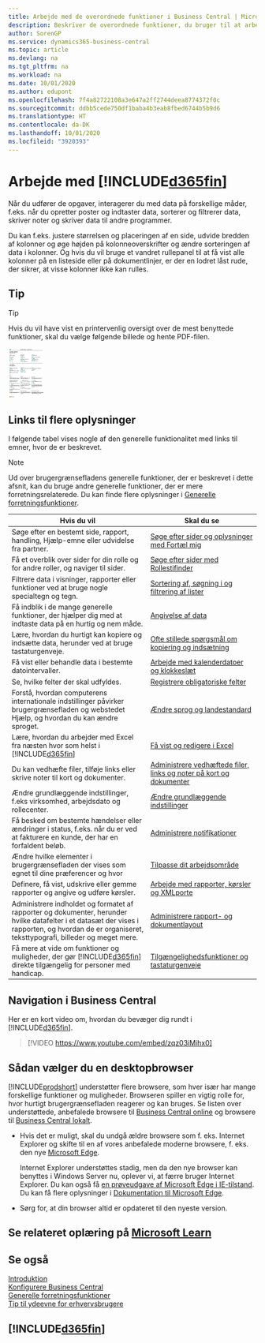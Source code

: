```yaml
---
title: Arbejde med de overordnede funktioner i Business Central | Microsoft Docs
description: Beskriver de overordnede funktioner, du bruger til at arbejde med data i Business Central, som f.eks. at angive værdier, sortere data og ændre visninger.
author: SorenGP
ms.service: dynamics365-business-central
ms.topic: article
ms.devlang: na
ms.tgt_pltfrm: na
ms.workload: na
ms.date: 10/01/2020
ms.author: edupont
ms.openlocfilehash: 7f4a82722108a3e647a2ff2744deea8774372f0c
ms.sourcegitcommit: ddbb5cede750df1baba4b3eab8fbed6744b5b9d6
ms.translationtype: HT
ms.contentlocale: da-DK
ms.lasthandoff: 10/01/2020
ms.locfileid: "3920393"
---
```

# <a name="working-with-d365fin"></a>Arbejde med [!INCLUDE[d365fin](includes/d365fin_md.md)]
Når du udfører de opgaver, interagerer du med data på forskellige måder, f.eks. når du opretter poster og indtaster data, sorterer og filtrerer data, skriver noter og skriver data til andre programmer.

Du kan f.eks. justere størrelsen og placeringen af en side, udvide bredden af kolonner og øge højden på kolonneoverskrifter og ændre sorteringen af data i kolonner. Og hvis du vil bruge et vandret rullepanel til at få vist alle kolonner på en listeside eller på dokumentlinjer, er der en lodret låst rude, der sikrer, at visse kolonner ikke kan rulles.

## <a name="tips-and-tricks"></a><a name="cheatsheet"></a>Tip

> [!TIP]
> Hvis du vil have vist en printervenlig oversigt over de mest benyttede funktioner, skal du vælge følgende billede og hente PDF-filen.
>
> [ ![Ikon for PDF-filen](media/cheat_sheet_inline.png) ](media/cheat_sheet.pdf "Ikon, der åbner et PDF-dokument")

## <a name="links-to-learn-more"></a>Links til flere oplysninger

I følgende tabel vises nogle af den generelle funktionalitet med links til emner, hvor de er beskrevet.

> [!NOTE]
> Ud over brugergrænsefladens generelle funktioner, der er beskrevet i dette afsnit, kan du bruge andre generelle funktioner, der er mere forretningsrelaterede. Du kan finde flere oplysninger i [Generelle forretningsfunktioner](ui-across-business-areas.md).

| Hvis du vil  | Skal du se |
| --- | --- |
|Søge efter en bestemt side, rapport, handling, Hjælp-emne eller udvidelse fra partner. |[Søge efter sider og oplysninger med Fortæl mig](ui-search.md) |
|Få et overblik over sider for din rolle og for andre roller, og naviger til sider.|[Søge efter sider med Rollestifinder](ui-role-explorer.md)|
| Filtrere data i visninger, rapporter eller funktioner ved at bruge nogle specialtegn og tegn. |[Sortering af, søgning i og filtrering af lister](ui-enter-criteria-filters.md) |
|Få indblik i de mange generelle funktioner, der hjælper dig med at indtaste data på en hurtig og nem måde.|[Angivelse af data](ui-enter-data.md)|
|Lære, hvordan du hurtigt kan kopiere og indsætte data, herunder ved at bruge tastaturgenveje.|[Ofte stillede spørgsmål om kopiering og indsætning](ui-copy-paste.md)|
| Få vist eller behandle data i bestemte datointervaller. |[Arbejde med kalenderdatoer og klokkeslæt](ui-enter-date-ranges.md) |
| Se, hvilke felter der skal udfyldes. |[Registrere obligatoriske felter](ui-mandatory-fields.md) |
|Forstå, hvordan computerens internationale indstillinger påvirker brugergrænsefladen og webstedet Hjælp, og hvordan du kan ændre sproget.|[Ændre sprog og landestandard](about-locale-language.md)|
|Lære, hvordan du arbejder med Excel fra næsten hvor som helst i [!INCLUDE[d365fin](includes/d365fin_md.md)]|[Få vist og redigere i Excel](across-work-with-excel.md)|
|Du kan vedhæfte filer, tilføje links eller skrive noter til kort og dokumenter.|[Administrere vedhæftede filer, links og noter på kort og dokumenter](ui-how-add-link-to-record.md)|
| Ændre grundlæggende indstillinger, f.eks virksomhed, arbejdsdato og rollecenter. |[Ændre grundlæggende indstillinger](ui-change-basic-settings.md) |
|Få besked om bestemte hændelser eller ændringer i status, f.eks. når du er ved at fakturere en kunde, der har en forfaldent beløb.|[Administrere notifikationer](ui-smart-notifications.md)|
| Ændre hvilke elementer i brugergrænsefladen der vises som egnet til dine præferencer og hvor|[Tilpasse dit arbejdsområde](ui-personalization-user.md) |
|Definere, få vist, udskrive eller gemme rapporter og angive og udføre kørsler.|[Arbejde med rapporter, kørsler og XMLporte](ui-work-report.md)|
| Administrere indholdet og formatet af rapporter og dokumenter, herunder hvilke datafelter i et datasæt der vises i rapporten, og hvordan de er organiseret, teksttypografi, billeder og meget mere.|[Administrere rapport- og dokumentlayout](ui-manage-report-layouts.md) |
|Få mere at vide om funktioner og muligheder, der gør [!INCLUDE[d365fin](includes/d365fin_md.md)] direkte tilgængelig for personer med handicap.|[Tilgængelighedsfunktioner og tastaturgenveje](ui-accessibility.md)|

## <a name="getting-around-in-business-central"></a>Navigation i Business Central
Her er en kort video om, hvordan du bevæger dig rundt i [!INCLUDE[d365fin](includes/d365fin_md.md)].

> [!VIDEO https://www.youtube.com/embed/zqz03iMihx0]

## <a name="choosing-a-desktop-browser"></a>Sådan vælger du en desktopbrowser

[!INCLUDE[prodshort](includes/prodshort.md)] understøtter flere browsere, som hver især har mange forskellige funktioner og muligheder. Browseren spiller en vigtig rolle for, hvor hurtigt brugergrænsefladen reagerer og kan bruges. Se listen over understøttede, anbefalede browsere til [Business Central online](https://go.microsoft.com/fwlink/?linkid=2110804) og browsere til [Business Central lokalt](https://go.microsoft.com/fwlink/?linkid=2110719).

- Hvis det er muligt, skal du undgå ældre browsere som f. eks. Internet Explorer og skifte til en af vores anbefalede moderne browsere, f. eks. den nye [ Microsoft Edge](https://www.microsoft.com/edge/).  

    Internet Explorer understøttes stadig, men da den nye browser kan benyttes i Windows Server nu, oplever vi, at færre bruger Internet Explorer. Du kan også få [en prøveudgave af Microsoft Edge i IE-tilstand](https://www.microsoft.com/edge/business). Du kan få flere oplysninger i [Dokumentation til Microsoft Edge](https://support.microsoft.com/hub/4337664/microsoft-edge-help).
- Sørg for, at din browser altid er opdateret til den nyeste version.

## <a name="see-related-training-at-microsoft-learn"></a>Se relateret oplæring på [Microsoft Learn](/learn/paths/work-pro-data-dynamics-365-business-central/)

## <a name="see-also"></a>Se også

[Introduktion](product-get-started.md)  
[Konfigurere Business Central](setup.md)  
[Generelle forretningsfunktioner](ui-across-business-areas.md)  
[Tip til ydeevne for erhvervsbrugere](/dynamics365/business-central/dev-itpro/performance/performance-users?toc=/dynamics365/business-central/toc.json)

## [!INCLUDE[d365fin](includes/free_trial_md.md)]
